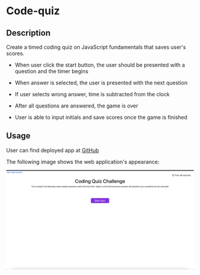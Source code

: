 # Code-quiz

## Description

Create a timed coding quiz on JavaScript fundamentals that saves user's scores.

- When user click the start button, the user should be presented with a question and the timer begins

- When answer is selected, the user is presented with the next question

- If user selects wrong answer, time is subtracted from the clock

- After all questions are answered, the game is over

- User is able to input initials and save scores once the game is finished

## Usage

User can find deployed app at [GitHub](https://github.com/Babylex710/Code-quiz)

The following image shows the web application's appearance:

   ![alt screenshot](./assests/images/Screen%20Shot%202022-08-09%20at%2011.04.00%20PM.png)